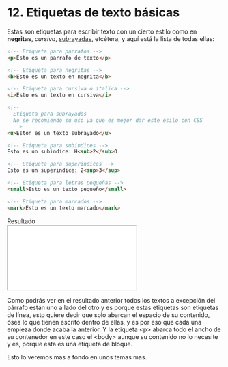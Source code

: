 # 12. Etiquetas de texto básicas

Estas son etiquetas para escribir texto con un cierto estilo como en **negritas**, *cursiva*, <u>subrayadas</u>, etcétera, y aquí está la lista de todas ellas:

```html
<!-- Etiqueta para parrafos -->
<p>Esto es un parrafo de texto</p>

<!-- Etiqueta para negritas -->
<b>Esto es un texto en negrita</b>

<!-- Etiqueta para cursiva o italica -->
<i>Esto es un texto en cursiva</i>

<!-- 
  Etiqueta para subrayados
  No se recomiendo su uso ya que es mejor dar este esilo con CSS
  -->
<u>Eston es un texto subrayado</u>

<!-- Etiqueta para subindices -->
Esto es un subindice: H<sub>2</sub>O

<!-- Etiqueta para superindices -->
Esto es un superindice: 2<sup>3</sup>

<!-- Etiqueta para letras pequeñas -->
<small>Esto es un texto pequeño</small>

<!-- Etiqueta para marcados -->
<mark>Esto es un texto marcado</mark>
```
<div class="iframe">
<div class="iframe-title">Resultado</div>
<iframe src="./iframes/texto_basicas.html"></iframe>
</div>

Como podrás ver en el resultado anterior todos los textos a excepción del párrafo están uno a lado del otro y es porque estas etiquetas son etiquetas de <span class="emphasis">línea</span>, esto quiere decir que solo abarcan el espacio de su contenido, ósea lo que tienen escrito dentro de ellas, y es por eso que cada una empieza donde acaba la anterior. Y la etiqueta <span class="code">&lt;p></span> abarca todo el ancho de su contenedor en este caso el <span class="code">&lt;body></span> aunque su contenido no lo necesite y es, porque esta es una etiqueta de <span class="emphasis">bloque</span>.

Esto lo veremos mas a fondo en unos temas mas.